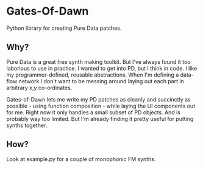 Gates-Of-Dawn
=============

Python library for creating Pure Data patches.

Why?
----

Pure Data is a great free synth making toolkit. But I've always found it too laborious to use in practice. I wanted to get into PD, but I think in code. I like my programmer-defined, reusable abstractions. When I'm defining a data-flow network I don't want to be messing around laying out each part in arbitrary x,y co-ordinates.

Gates-of-Dawn lets me write my PD patches as cleanly and succinctly as possible - using function composition - while laying the UI components out for me. Right now it only handles a small subset of PD objects. And is probably way too limited. But I'm already finding it pretty useful for putting synths together.

How?
----

Look at example.py for a couple of monophonic FM synths.


